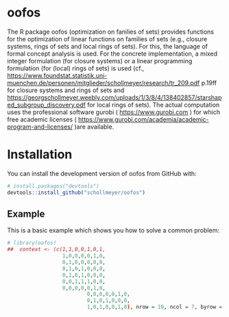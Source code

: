 # oofos
The R package oofos (optimization on fanilies of sets) provides functions for the optimization of linear functions on families of sets (e.g., closure systems, rings of sets and local rings of sets).
For this, the language of formal concept analysis is used. For the concrete implementation, a mixed integer formulation (for closure systems) or a linear programming formulation (for (local) rings of sets) is used (cf., https://www.foundstat.statistik.uni-muenchen.de/personen/mitglieder/schollmeyer/research/tr_209.pdf p.19ff for closure systems and rings of sets and https://georgschollmeyer.weebly.com/uploads/1/3/8/4/138402857/starshaped_subgroup_discovery.pdf for local rings of sets).
The actual computation uses the professional software gurobi ( https://www.gurobi.com ) for which free academic licenses ( https://www.gurobi.com/academia/academic-program-and-licenses/ )are available.

# Installation

You can install the development version of oofos from GitHub with:

``` r
# install.packages("devtools")
devtools::install_github("schollmeyer/oofos")
```
## Example

This is a basic example which shows you how to solve a common problem:

``` r
# library(oofos)
##  context <- (c(1,1,0,0,1,0,1,
                  1,0,0,0,0,1,0,
                  0,1,0,0,0,0,0,
                  0,1,0,1,0,0,0,
                  0,1,0,1,0,0,0,
                  0,0,1,1,1,0,0,
                  0,0,0,0,0,1,0,
				          0,0,0,0,0,1,0,
				          0,1,0,1,0,0,0,
				          1,0,1,0,0,1,0), nrow = 10, ncol = 7, byrow = TRUE)
```
